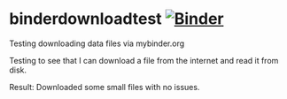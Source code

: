 # binderdownloadtest [![Binder](http://mybinder.org/badge.svg)](http://mybinder.org/repo/johnbradley/binderdownloadtest)

Testing downloading data files via mybinder.org

Testing to see that I can download a file from the internet and read it from disk.

Result: Downloaded some small files with no issues.
